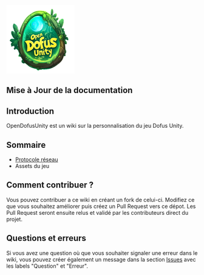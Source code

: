 ![OpenDofusUnity](resources/OpenDofusUnity.png)

## Mise à Jour de la documentation


## Introduction

OpenDofusUnity est un wiki sur la personnalisation du jeu Dofus Unity.

## Sommaire

* [Protocole réseau](pages/protocol-reseau.md)
* Assets du jeu

## Comment contribuer ?

Vous pouvez contribuer a ce wiki en créant un fork de celui-ci. Modifiez ce que vous souhaitez améliorer puis créez un Pull Request vers ce dépot. Les Pull Request seront ensuite relus et validé par les contributeurs direct du projet.

## Questions et erreurs
Si vous avez une question où que vous souhaiter signaler une erreur dans le wiki, vous pouvez créer également un message dans la section [Issues](https://github.com/OpenDofusUnity/documentation/issues) avec les labels "Question" et "Erreur".
